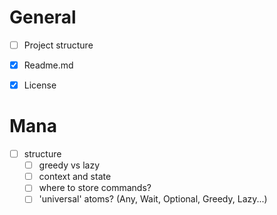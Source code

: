 # General

- [ ] Project structure
- [x] Readme.md
- [x] License


# Mana
- [ ] structure
  - [ ] greedy vs lazy
  - [ ] context and state
  - [ ] where to store commands?
  - [ ] 'universal' atoms? (Any, Wait, Optional, Greedy, Lazy...)